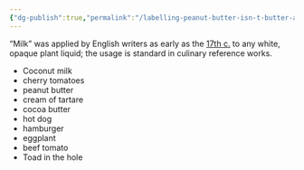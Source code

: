 ```yaml
---
{"dg-publish":true,"permalink":"/labelling-peanut-butter-isn-t-butter-and-no-one-cares/","tags":["labelling"],"created":"2025-10-23T17:42:43.442+01:00","updated":"2025-10-25T14:31:08.880+01:00"}
---
```


“Milk” was applied by English writers as early as the [17th c.](https://www.merriam-webster.com/dictionary/coconut%20milk?utm_source=chatgpt.com) to any white, opaque plant liquid; the usage is standard in culinary reference works.

- Coconut milk
- cherry tomatoes
- peanut butter
- cream of tartare
- cocoa butter
- hot dog
- hamburger
- eggplant
- beef tomato
- Toad in the hole
